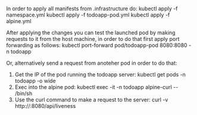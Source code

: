 In order to apply all manifests from .infrastructure do:
kubectl apply -f namespace.yml
kubectl apply -f todoapp-pod.yml
kubectl apply -f alpine.yml

After applying the changes you can test the launched pod by making requests to it from the host machine, in order to do that first apply port forwarding as follows:
kubectl port-forward pod/todoapp-pod 8080:8080 -n todoapp

Or, alternatively send a request from anoteher pod in order to do that:
1. Get the IP of the pod running the todoapp server:
kubectl get pods -n todoapp -o wide
2. Exec into the alpine pod:
kubectl exec -it -n todoapp alpine-curl -- /bin/sh
3. Use the curl command to make a request to the server:
curl -v http://<ip-address>:8080/api/liveness

